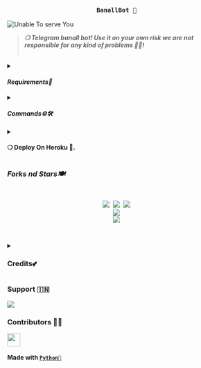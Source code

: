 <h3 align="center"><strong><code>BanallBot 🚀</code></strong></h3>

<img src="https://telegra.ph/file/c091a3b1c69d008d8bf10.jpg" alt="Unable To serve You">
<blockquote>
<strong><i>❍&nbsp;Telegram banall bot! Use it on your own risk we are not responsible for any kind of problems 💫💝!</i></strong><br><br>
</blockquote>
<p>
<details>
<summary><h4><strong><i>Requirements🎀</i></strong></h4></summary>
❍ <code>API_ID</code><br>
&nbsp;&nbsp;&nbsp;&nbsp;&nbsp;&nbsp;&nbsp;&nbsp;➥ <strong>Get it from</strong> <a href="https://my.telegram.org/auth"><code>HERE!</code></a><br>
❍ <code>API_HASH</code><br>
&nbsp;&nbsp;&nbsp;&nbsp;&nbsp;&nbsp;&nbsp;&nbsp;➥ <strong>Get it from</strong> <a href="https://my.telegram.org/auth"><code>HERE!</code></a><br>
❍ <code>BOT_TOKEN</code><br>
&nbsp;&nbsp;&nbsp;&nbsp;&nbsp;&nbsp;&nbsp;&nbsp;➥ <strong>Get it from</strong> <a href="https://t.me/Botfather"><code>@BOTFATHER</code></a><br>
❍ <code>OWNER_ID</code><br>
&nbsp;&nbsp;&nbsp;&nbsp;&nbsp;&nbsp;&nbsp;&nbsp;➥ <strong>Get it from</strong> <a href="https://t.me/Ban_Ro_bot"><code>@Ban_Ro_bot</code></a>
</details><details>
<summary><h4><strong><i>Commands⚙️🛠️</i></strong></h4></summary>
&nbsp;◍&nbsp;<code>/ping</code>&nbsp;:&nbsp;<strong>To Check Bot Ping Status.</strong><br>
&nbsp;◍&nbsp;<code>/banall</code>&nbsp;:&nbsp;<strong>Do Check yourself</strong><br>
&nbsp;◍&nbsp;<code>/leave</code>&nbsp;:&nbsp;<strong>Do Check yourself.</strong><br>
&nbsp;◍&nbsp;<code>/restart</code>&nbsp;:&nbsp;<strong>Do Check yourself.</strong>
</details><details>
<summary><h4><strong>❍&nbsp;Deploy On Heroku 🚀.</strong></h4></summary>
<blockquote><strong>Hey You can deploy this bot on <code>Heroku</code> very easly from here!!</strong><br><br>
<a href="https://heroku.com/deploy?template=https://github.com/Dangerop/Ban-all"><img src="https://img.shields.io/badge/Deploy%20To%20Heroku-black?style=for-the-badge&logo=heroku" width="200""/></a>
</blockquote> 
</details>
</p>
<p>
<h3><strong><i>Forks nd Stars🍽️</i></strong></h3>
<pre>
<p align="center">
<img src="https://img.shields.io/github/license/ItsmeHyper13/BanallBot.svg"> <img src="https://img.shields.io/github/forks/ItsmeHyper13/BanallBot.svg"> <img src="https://img.shields.io/github/stars/ItsmeHyper13/BanallBot.svg">
<a href="https://github.com/Dangerop/Ban-all"><img src="https://github-readme-stats.vercel.app/api/pin/?username=Dangerop&repo=Ban-all&theme=blue-green"></a>
<a href="https://github.com/Dangerop/Ban-all/fork"><img src="https://img.shields.io/badge/Fork%20Banall%20Bot-black?style=for-the-badge&logo=github"></a>
</P>
</pre>
</p>
<p>
<details>
<summary><h3><strong>Credits💕</strong></h3></summary>
<strong>All credit Goes To</strong>&nbsp;<code>{🇮🇳} Danger xD 𝙺𝙸𝙽𝙶</code><br>
<code>Telegram:- <a href="https://t.me/ShiningOff">@ShiningOff</a></code><br>
<code>Github:- <a href="https://github.com/Dangerop/Ban-all">Dangerop</a></code><br>
</details>
</p>

<p><h3><strong>Support 🇮🇳</strong></h3>
<a href="https://t.me/SilentVerse"><img src="https://img.shields.io/badge/Support%20%20Group-black?style=for-the-badge&logo=telegram"></a>
</p>

<p><h3><strong>Contributors 👩‍💻</strong></h3>
<a href = "https://github.com/Dangerop/Ban-all/graphs/contributors">
<img src = "https://contrib.rocks/image?repo=Dangerop/Ban-all" height="30px"/>
</a><br><br>
<strong>Made with <a href="https://python.org"><code>Python🐍</code></a></strong>
</p>
